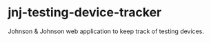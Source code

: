 # jnj-testing-device-tracker
Johnson &amp; Johnson web application to keep track of testing devices.
